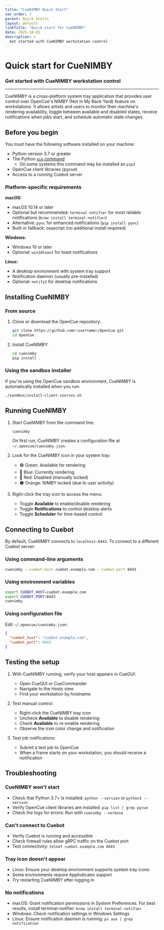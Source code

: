 ```yaml
---
title: "CueNIMBY Quick Start"
nav_order: 7
parent: Quick Starts
layout: default
linkTitle: "Quick start for CueNIMBY"
date: 2025-10-01
description: >
  Get started with CueNIMBY workstation control
---
```


# Quick start for CueNIMBY

### Get started with CueNIMBY workstation control

---

CueNIMBY is a cross-platform system tray application that provides user control over OpenCue's NIMBY (Not In My Back Yard) feature on workstations. It allows artists and users to monitor their machine's rendering availability, toggle between available and disabled states, receive notifications when jobs start, and schedule automatic state changes.

## Before you begin

You must have the following software installed on your machine:

* Python version 3.7 or greater
* The Python [`pip` command](https://pypi.org/project/pip/)
  * On some systems this command may be installed as `pip3`
* OpenCue client libraries (pycue)
* Access to a running Cuebot server

### Platform-specific requirements

**macOS:**
* macOS 10.14 or later
* Optional but recommended: `terminal-notifier` for most reliable notifications (`brew install terminal-notifier`)
* Alternative: `pync` for enhanced notifications (`pip install pync`)
* Built-in fallback: osascript (no additional install required)

**Windows:**
* Windows 10 or later
* Optional: `win10toast` for toast notifications

**Linux:**
* A desktop environment with system tray support
* Notification daemon (usually pre-installed)
* Optional: `notify2` for desktop notifications

## Installing CueNIMBY

### From source

1. Clone or download the OpenCue repository:

   ```bash
   git clone https://github.com/<username>/OpenCue.git
   cd OpenCue
   ```

2. Install CueNIMBY:

   ```bash
   cd cuenimby
   pip install .
   ```

### Using the sandbox installer

If you're using the OpenCue sandbox environment, CueNIMBY is automatically installed when you run:

```bash
./sandbox/install-client-sources.sh
```

## Running CueNIMBY

1. Start CueNIMBY from the command line:

   ```bash
   cuenimby
   ```

   On first run, CueNIMBY creates a configuration file at `~/.opencue/cuenimby.json`.

2. Look for the CueNIMBY icon in your system tray:
   * 🟢 Green: Available for rendering
   * 🔵 Blue: Currently rendering
   * 🔴 Red: Disabled (manually locked)
   * 🟠 Orange: NIMBY locked (due to user activity)

3. Right-click the tray icon to access the menu:
   * Toggle **Available** to enable/disable rendering
   * Toggle **Notifications** to control desktop alerts
   * Toggle **Scheduler** for time-based control

## Connecting to Cuebot

By default, CueNIMBY connects to `localhost:8443`. To connect to a different Cuebot server:

### Using command-line arguments

```bash
cuenimby --cuebot-host cuebot.example.com --cuebot-port 8443
```

### Using environment variables

```bash
export CUEBOT_HOST=cuebot.example.com
export CUEBOT_PORT=8443
cuenimby
```

### Using configuration file

Edit `~/.opencue/cuenimby.json`:

```json
{
  "cuebot_host": "cuebot.example.com",
  "cuebot_port": 8443
}
```

## Testing the setup

1. With CueNIMBY running, verify your host appears in CueGUI:
   * Open CueGUI or CueCommander
   * Navigate to the Hosts view
   * Find your workstation by hostname

2. Test manual control:
   * Right-click the CueNIMBY tray icon
   * Uncheck **Available** to disable rendering
   * Check **Available** to re-enable rendering
   * Observe the icon color change and notification

3. Test job notifications:
   * Submit a test job to OpenCue
   * When a frame starts on your workstation, you should receive a notification

## Troubleshooting

### CueNIMBY won't start

* Check that Python 3.7+ is installed: `python --version` or `python3 --version`
* Verify OpenCue client libraries are installed: `pip list | grep pycue`
* Check the logs for errors: Run with `cuenimby --verbose`

### Can't connect to Cuebot

* Verify Cuebot is running and accessible
* Check firewall rules allow gRPC traffic on the Cuebot port
* Test connectivity: `telnet cuebot.example.com 8443`

### Tray icon doesn't appear

* Linux: Ensure your desktop environment supports system tray icons
* Some environments require AppIndicator support
* Try restarting CueNIMBY after logging in

### No notifications

* macOS: Grant notification permissions in System Preferences. For best results, install terminal-notifier: `brew install terminal-notifier`
* Windows: Check notification settings in Windows Settings
* Linux: Ensure notification daemon is running: `ps aux | grep notification`
